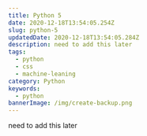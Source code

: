 ```yaml
---
title: Python 5
date: 2020-12-18T13:54:05.254Z
slug: python-5
updatedDate: 2020-12-18T13:54:05.284Z
description: need to add this later
tags:
  - python
  - css
  - machine-leaning
category: Python
keywords:
  - python
bannerImage: /img/create-backup.png
---
```


need to add this later
